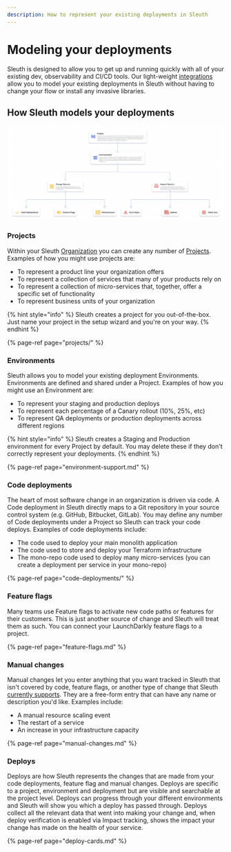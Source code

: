 ```yaml
---
description: How to represent your existing deployments in Sleuth
---
```


# Modeling your deployments

Sleuth is designed to allow you to get up and running quickly with all of your existing dev, observability and CI/CD tools. Our light-weight [integrations](../integrations-1/about-integrations.md) allow you to model your existing deployments in Sleuth without having to change your flow or install any invasive libraries.

## How Sleuth models your deployments

![](../.gitbook/assets/sleuth_ia_graphic%20%281%29.png)

### Projects

Within your Sleuth [Organization](../settings/organization/) you can create any number of [Projects](projects/). Examples of how you might use projects are:

* To represent a product line your organization offers
* To represent a collection of services that many of your products rely on
* To represent a collection of micro-services that, together, offer a specific set of functionality
* To represent business units of your organization

{% hint style="info" %}
Sleuth creates a project for you out-of-the-box. Just name your project in the setup wizard and you're on your way.
{% endhint %}

{% page-ref page="projects/" %}

### Environments

Sleuth allows you to model your existing deployment Environments. Environments are defined and shared under a Project. Examples of how you might use an Environment are:

* To represent your staging and production deploys
* To represent each percentage of a Canary rollout \(10%, 25%, etc\)
* To represent QA deployments or production deployments across different regions

{% hint style="info" %}
Sleuth creates a Staging and Production environment for every Project by default. You may delete these if they don't correctly represent your deployments.
{% endhint %}

{% page-ref page="environment-support.md" %}

### Code deployments

The heart of most software change in an organization is driven via code. A Code deployment in Sleuth directly maps to a Git repository in your source control system \(e.g. GitHub, Bitbucket, GitLab\). You may define any number of Code deployments under a Project so Sleuth can track your code deploys. Examples of code deployments include:

* The code used to deploy your main monolith application
* The code used to store and deploy your Terraform infrastructure
* The mono-repo code used to deploy many micro-services \(you can create a deployment per service in your mono-repo\)

{% page-ref page="code-deployments/" %}

### Feature flags

Many teams use Feature flags to activate new code paths or features for their customers. This is just another source of change and Sleuth will treat them as such. You can connect your LaunchDarkly feature flags to a project.

{% page-ref page="feature-flags.md" %}

### Manual changes

Manual changes let you enter anything that you want tracked in Sleuth that isn't covered by code, feature flags, or another type of change that Sleuth [currently supports](../integrations-1/about-integrations.md). They are a free-form entry that can have any name or description you'd like. Examples include: 

* A manual resource scaling event
* The restart of a service
* An increase in your infrastructure capacity

{% page-ref page="manual-changes.md" %}

### Deploys

Deploys are how Sleuth represents the changes that are made from your code deployments, feature flag and manual changes. Deploys are specific to a project, environment and deployment but are visible and searchable at the project level. Deploys can progress through your different environments and Sleuth will show you which a deploy has passed through. Deploys collect all the relevant data that went into making your change and, when deploy verification is enabled via Impact tracking, shows the impact your change has made on the health of your service.

{% page-ref page="deploy-cards.md" %}

